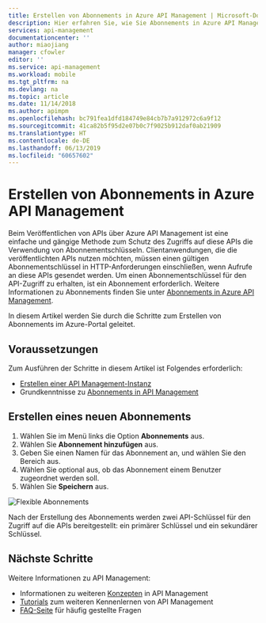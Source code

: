 ```yaml
---
title: Erstellen von Abonnements in Azure API Management | Microsoft-Dokumentation
description: Hier erfahren Sie, wie Sie Abonnements in Azure API Management erstellen.
services: api-management
documentationcenter: ''
author: miaojiang
manager: cfowler
editor: ''
ms.service: api-management
ms.workload: mobile
ms.tgt_pltfrm: na
ms.devlang: na
ms.topic: article
ms.date: 11/14/2018
ms.author: apimpm
ms.openlocfilehash: bc791fea1dfd184749e84cb7b7a912972c6a9f12
ms.sourcegitcommit: 41ca82b5f95d2e07b0c7f9025b912daf0ab21909
ms.translationtype: HT
ms.contentlocale: de-DE
ms.lasthandoff: 06/13/2019
ms.locfileid: "60657602"
---
```

# <a name="create-subscriptions-in-azure-api-management"></a>Erstellen von Abonnements in Azure API Management

Beim Veröffentlichen von APIs über Azure API Management ist eine einfache und gängige Methode zum Schutz des Zugriffs auf diese APIs die Verwendung von Abonnementschlüsseln. Clientanwendungen, die die veröffentlichten APIs nutzen möchten, müssen einen gültigen Abonnementschlüssel in HTTP-Anforderungen einschließen, wenn Aufrufe an diese APIs gesendet werden. Um einen Abonnementschlüssel für den API-Zugriff zu erhalten, ist ein Abonnement erforderlich. Weitere Informationen zu Abonnements finden Sie unter [Abonnements in Azure API Management](api-management-subscriptions.md).

In diesem Artikel werden Sie durch die Schritte zum Erstellen von Abonnements im Azure-Portal geleitet.

## <a name="prerequisites"></a>Voraussetzungen

Zum Ausführen der Schritte in diesem Artikel ist Folgendes erforderlich:

+ [Erstellen einer API Management-Instanz](get-started-create-service-instance.md)
+ Grundkenntnisse zu [Abonnements in API Management](api-management-subscriptions.md)

## <a name="create-a-new-subscription"></a>Erstellen eines neuen Abonnements

1. Wählen Sie im Menü links die Option **Abonnements** aus.
2. Wählen Sie **Abonnement hinzufügen** aus.
3. Geben Sie einen Namen für das Abonnement an, und wählen Sie den Bereich aus.
4. Wählen Sie optional aus, ob das Abonnement einem Benutzer zugeordnet werden soll.
5. Wählen Sie **Speichern** aus.

![Flexible Abonnements](./media/api-management-subscriptions/flexible-subscription.png)

Nach der Erstellung des Abonnements werden zwei API-Schlüssel für den Zugriff auf die APIs bereitgestellt: ein primärer Schlüssel und ein sekundärer Schlüssel. 

## <a name="next-steps"></a>Nächste Schritte
Weitere Informationen zu API Management:

+ Informationen zu weiteren [Konzepten](api-management-terminology.md) in API Management
+ [Tutorials](import-and-publish.md) zum weiteren Kennenlernen von API Management
+ [FAQ-Seite](api-management-faq.md) für häufig gestellte Fragen